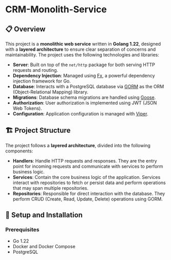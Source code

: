 # CRM-Monolith-Service

## 📋 Overview

This project is a **monolithic web service** written in **Golang 1.22**, designed with a **layered architecture** to ensure clear separation of concerns and maintainability. The project uses the following technologies and libraries:

- **Server**: Built on top of the `net/http` package for both serving HTTP requests and routing.
- **Dependency Injection**: Managed using [Fx](https://github.com/uber-go/fx), a powerful dependency injection framework for Go.
- **Database**: Interacts with a PostgreSQL database via [GORM](https://gorm.io/index.html) as the ORM (Object-Relational Mapping) library.
- **Migrations**: Database schema migrations are handled using [Goose](https://github.com/pressly/goose).
- **Authorization**: User authorization is implemented using JWT (JSON Web Tokens).
- **Configuration**: Application configuration is managed with [Viper](https://github.com/spf13/viper).

## 🏗️ Project Structure

The project follows a **layered architecture**, divided into the following components:

- **Handlers**: Handle HTTP requests and responses. They are the entry point for incoming requests and communicate with services to perform business logic.
- **Services**: Contain the core business logic of the application. Services interact with repositories to fetch or persist data and perform operations that may span multiple repositories.
- **Repositories**: Responsible for direct interaction with the database. They perform CRUD (Create, Read, Update, Delete) operations using GORM.

## 🚀 Setup and Installation

### Prerequisites

- Go 1.22
- Docker and Docker Compose
- PostgreSQL

